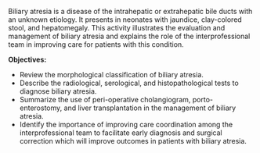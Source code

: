 Biliary atresia is a disease of the intrahepatic or extrahepatic bile ducts with an unknown etiology. It presents in neonates with jaundice, clay-colored stool, and hepatomegaly. This activity illustrates the evaluation and management of biliary atresia and explains the role of the interprofessional team in improving care for patients with this condition.

**Objectives:**
- Review the morphological classification of biliary atresia.
- Describe the radiological, serological, and histopathological tests to diagnose biliary atresia.
- Summarize the use of peri-operative cholangiogram, porto-enterostomy, and liver transplantation in the management of biliary atresia.
- Identify the importance of improving care coordination among the interprofessional team to facilitate early diagnosis and surgical correction which will improve outcomes in patients with biliary atresia.